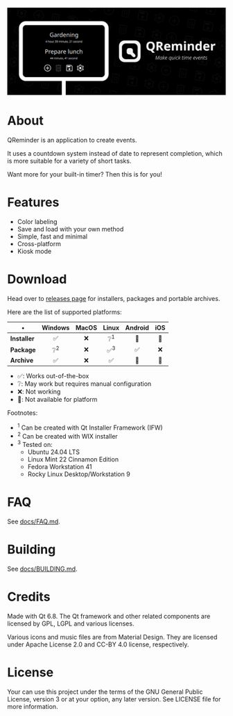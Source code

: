 ![QReminder Banner Image](./.github/banner.jpg)

# About

QReminder is an application to create events.

It uses a countdown system instead of date to represent completion, 
which is more suitable for a variety of short tasks.

Want more for your built-in timer? Then this is for you!

# Features

 - Color labeling
 - Save and load with your own method
 - Simple, fast and minimal
 - Cross-platform
 - Kiosk mode
 
# Download

Head over to [releases page](https://github.com/rashlight/QReminder/releases) 
for installers, packages and portable archives.

Here are the list of supported platforms:

|<center>•</center>|Windows|MacOS|Linux|Android|iOS|
|--|--|--|--|--|--|
|**Installer**|<center>✅</center>|<center>❌</center>|<center>❔<sup>1</sup></center>|<center>🚫</center>|<center>🚫</center>|
|**Package**|<center>❔<sup>2</sup></center>|<center>❌</center>|<center>✅<sup>3</sup></center>|<center>✅</center>|<center>❌</center>|
|**Archive**|<center>✅</center>|<center>❌</center>|<center>✅</center>|<center>🚫</center>|<center>🚫</center>|

 - ✅: Works out-of-the-box
 - ❔: May work but requires manual configuration
 - ❌: Not working
 - 🚫: Not available for platform

Footnotes:

 - <sup>1</sup> Can be created with Qt Installer Framework (IFW)
 - <sup>2</sup> Can be created with WIX installer
 - <sup>3</sup> Tested on:
     - Ubuntu 24.04 LTS
     - Linux Mint 22 Cinnamon Edition
     - Fedora Workstation 41
     - Rocky Linux Desktop/Workstation 9
     
# FAQ

See [docs/FAQ.md](./docs/FAQ.md).

# Building

See [docs/BUILDING.md](./docs/BUILDING.md).

# Credits

Made with Qt 6.8. The Qt framework and other related components 
are licensed by GPL, LGPL and various licenses.

Various icons and music files are from Material Design. They are licensed under
Apache License 2.0 and CC-BY 4.0 license, respectively.

# License

Your can use this project under the terms of the GNU General Public License, version 3 
or at your option, any later version. See LICENSE file for more information.
